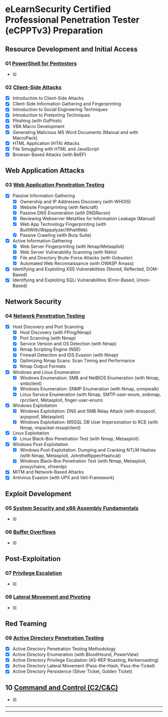 # eLearnSecurity Certified Professional Penetration Tester (eCPPTv3) Preparation

## Resource Development and Initial Access

### 01 [PowerShell for Pentesters](./01_powershell_for_pentesters.md)

- [x] 

### 02 [Client-Side Attacks](./02_client_side_attacks.md)

- [x] Introduction to Client-Side Attacks
- [x] Client-Side Information Gathering and Fingerprinting
- [x] Introduction to Social Engineering Techniques
- [x] Introduction to Pretexting Techniques
- [x] Phishing (with GoPhish)
- [x] VBA Macro Development
- [x] Generating Malicious MS Word Documents (Manual and with MacroPack)
- [x] HTML Application (HTA) Attacks
- [x] File Smuggling with HTML and JavaScript
- [x] Browser-Based Attacks (with BeEF)

## Web Application Attacks

### 03 [Web Application Penetration Testing](./03_web_application_penetration_testing.md)

- [x] Passive Information Gathering
	- [x] Ownership and IP Addresses Discovery (with WHOIS)
	- [x] Website Fingerprinting (with Netcraft)
	- [x] Passive DNS Enumeration (with DNSRecon)
	- [x] Reviewing Webserver Metafiles for Information Leakage (Manual)
	- [x] Web App Technology Fingerprinting (with BuiltWith/Wappalyzer/WhatWeb)
	- [x] Passive Crawling (with Burp Suite)
- [x] Active Information Gathering
	- [x] Web Server Fingerprinting (with Nmap/Metasploit)
	- [x] Web Server Vulnerability Scanning (with Nikto)
	- [x] File and Directory Brute-Force Attacks (with Gobuster)
	- [x] Automated Web Reconnaissance (with OWASP Amass)
- [x] Identifying and Exploiting XSS Vulnerabilities (Stored, Reflected, DOM-Based)
- [x] Identifying and Exploiting SQLi Vulnerabilities (Error-Based, Union-Based)

## Network Security

### 04 [Network Penetration Testing](./04_network_penetration_testing.md)

- [x] Host Discovery and Port Scanning
	- [x] Host Discovery (with FPing/Nmap)
	- [x] Port Scanning (with Nmap)
	- [x] Service Version and OS Detection (with Nmap)
	- [x] Nmap Scripting Engine (NSE)
	- [x] Firewall Detection and IDS Evasion (with Nmap)
	- [x] Optimizing Nmap Scans: Scan Timing and Performance
	- [x] Nmap Output Formats
- [x] Windows and Linux Enumeration
	- [x] Windows Enumeration: SMB and NetBIOS Enumeration (with Nmap, smbclient)
	- [x] Windows Enumeration: SNMP Enumeration (with Nmap, snmpwalk)
	- [x] Linux Service Enumeration (with Nmap, SMTP-user-enum, smbmap, rpcclient, Metasploit, finger-user-enum)
- [x] Windows Exploitation
	- [x] Windows Exploitation: DNS and SMB Relay Attack (with dnsspoof, arpspoof, Metasploit)
	- [x] Windows Exploitation: MSSQL DB User Impersonation to RCE (with Nmap, impacket-mssqlclient)
- [x] Linux Exploitation
	- [x] Linux Black-Box Penetration Test (with Nmap, Metasploit)
- [x] Windows Post-Exploitation
	- [x] Windows Post-Exploitation: Dumping and Cracking NTLM Hashes (with Nmap, Metasploit, JohntheRipper/Hashcat)
	- [x] Windows Black-Box Penetration Test (with Nmap, Metasploit, proxychains, xfreerdp)
- [x] MITM and Network-Based Attacks
- [x] Antivirus Evasion (with UPX and Veil-Framework)

## Exploit Development

### 05 [System Security and x86 Assembly Fundamentals](./05_system_security_and_x86_assembly_fundamentals.md)

- [x] 

### 06 [Buffer Overflows](./06_buffer_overflows.md)

- [x] 

## Post-Exploitation

### 07 [Privilege Escalation](./07_privilege_escalation.md)

- [x] 

### 08 [Lateral Movement and Pivoting](./08_lateral_movement_and_pivoting.md)

- [x] 

## Red Teaming

### 09 [Active Directory Penetration Testing](./09_active_directory_penetration_testing.md)

- [x] Active Directory Penetration Testing Methodology
- [x] Active Directory Enumeration (with BloodHound, PowerView)
- [x] Active Directory Privilege Escalation (AS-REP Roasting, Kerberoasting)
- [x] Active Directory Lateral Movement (Pass-the-Hash, Pass-the-Ticket)
- [x] Active Directory Persistence (Silver Ticket, Golden Ticket)

## 10 [Command and Control (C2/C&C)](./10_command_and_control.md)

- [x] 

---
---
